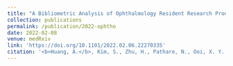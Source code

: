 ```yaml
---
title: "A Bibliometric Analysis of Ophthalmology Resident Research Productivity in the United States."
collection: publications
permalink: /publication/2022-ophtho
date: 2022-02-08
venue: medRxiv
link: 'https://doi.org/10.1101/2022.02.06.22270335'
citation: '<b>Huang, A.</b>, Kim, S., Zhu, H., Pathare, N., Ooi, X. Y., Kirby, R. P., Yoon, S. P., Al-Mohtaseb, Z. (2022). A Bibliometric Analysis of Ophthalmology Resident Research Productivity in the United States. <i>medRxiv.</i> https://doi.org/10.1101/2022.02.06.22270335 (preprint)' 
---
```

